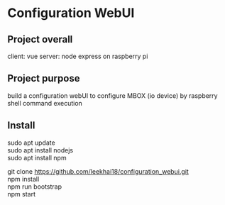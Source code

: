 # Configuration WebUI

## Project overall
client: vue
server: node express on raspberry pi

## Project purpose
build a configuration webUI to configure MBOX (io device) by raspberry shell command execution


## Install
sudo apt update <br/>
sudo apt install nodejs <br/>
sudo apt install npm <br/>

git clone https://github.com/leekhai18/configuration_webui.git <br/>
npm install <br/>
npm run bootstrap <br/>
npm start <br/>
